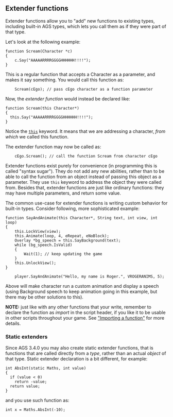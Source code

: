 ## Extender functions

Extender functions allow you to "add" new functions to existing types, including built-in AGS types, which lets you call them as if they were part of that type.

Let's look at the following example:

```ags
function Scream(Character *c)
{
    c.Say("AAAAARRRRGGGGHHHHHH!!!!");
}
```

This is a regular function that accepts a Character as a parameter, and makes it say something. You would call this function as:

```ags
    Scream(cEgo); // pass cEgo character as a function parameter
```

Now, the *extender function* would instead be declared like:

```ags
function Scream(this Character*)
{
  this.Say("AAAAARRRRGGGGHHHHHH!!!!");
}
```

Notice the [`this`](ScriptKeywords#this) keyword. It means that we are addressing a character, *from which* we called this function.

The extender function may now be called as:

```ags
    cEgo.Scream(); // call the function Scream from character cEgo
```

Extender functions exist purely for convenience (in programming this is called "syntax sugar"). They do not add any new abilities, rather than to be able to call the function from an object instead of passing this object as a parameter. They use `this` keyword to address the object they were called from. Besides that, extender functions are just like ordinary functions: they may have multiple parameters, and return some value.

The common use-case for extender functions is writing custom behavior for built-in types. Consider following, more sophisticated example:

```ags
function SayAndAnimate(this Character*, String text, int view, int loop)
{
    this.LockView(view);
    this.Animate(loop, 4, eRepeat, eNoBlock);
    Overlay *bg_speech = this.SayBackground(text);
    while (bg_speech.IsValid)
    {
        Wait(1); // keep updating the game
    }
    this.UnlockView();
}
```
```ags
    player.SayAndAnimate("Hello, my name is Roger.", VROGERANIMS, 5);
```

Above will make character run a custom animation and display a speech (using Background speech to keep animation going in this example, but there may be other solutions to this).

**NOTE:** just like with any other functions that your write, remember to declare the function as *import* in the script header, if you like it to be usable in other scripts throughout your game. See ["Importing a function"](ImportingFunctionsAndVariables#exporting-and-importing-a-function) for more details.

### Static extenders

Since AGS 3.4.0 you may also create static extender functions, that is
functions that are called directly from a *type*, rather than an actual *object* of that type.
Static extender declaration is a bit different, for example:

```ags
int AbsInt(static Maths, int value)
{
  if (value < 0)
    return -value;
  return value;
}
```

and you use such function as:

```ags
int x = Maths.AbsInt(-10);
```
